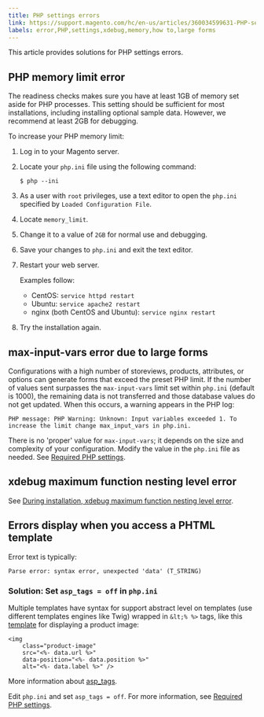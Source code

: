 ```yaml
---
title: PHP settings errors
link: https://support.magento.com/hc/en-us/articles/360034599631-PHP-settings-errors
labels: error,PHP,settings,xdebug,memory,how to,large forms
---
```


This article provides solutions for PHP settings errors.

## PHP memory limit error

The readiness checks makes sure you have at least 1GB of memory set aside for PHP processes. This setting should be sufficient for most installations, including installing optional sample data. However, we recommend at least 2GB for debugging.

To increase your PHP memory limit:

1. Log in to your Magento server.
1. Locate your `` php.ini `` file using the following command:
    
    
    
    <pre><code class="language-bash">$ php --ini</code></pre>
    
    
1. As a user with `` root `` privileges, use a text editor to open the `` php.ini `` specified by `` Loaded Configuration File ``.
    
    
1. Locate `` memory_limit ``.
1. Change it to a value of `` 2GB `` for normal use and debugging.
1. Save your changes to `` php.ini `` and exit the text editor.
1. Restart your web server.
    
    
    
    Examples follow:
    
    
    
    * CentOS: `` service httpd restart ``
    * Ubuntu: `` service apache2 restart ``
    * nginx (both CentOS and Ubuntu): `` service nginx restart ``
    
    
    
1. Try the installation again.
    
    

## max-input-vars error due to large forms

Configurations with a high number of storeviews, products, attributes, or options can generate forms that exceed the preset PHP limit. If the number of values sent surpasses the `` max-input-vars `` limit set within `` php.ini `` (default is 1000), the remaining data is not transferred and those database values do not get updated. When this occurs, a warning appears in the PHP log:

<pre><code class="language-terminal">PHP message: PHP Warning: Unknown: Input variables exceeded 1. To increase the limit change max_input_vars in php.ini.</code></pre>

There is no 'proper' value for `` max-input-vars ``; it depends on the size and complexity of your configuration. Modify the value in the `` php.ini `` file as needed. See [Required PHP settings](https://devdocs.magento.com/guides/v2.3/install-gde/prereq/php-settings.html).

## xdebug maximum function nesting level error

See [During installation, xdebug maximum function nesting level error](https://support.magento.com/hc/en-us/articles/360034238512).

## Errors display when you access a PHTML template

Error text is typically:

<pre><code class="language-terminal">Parse error: syntax error, unexpected 'data' (T_STRING)</code></pre>

### Solution: Set `` asp_tags = off `` in `` php.ini ``

Multiple templates have syntax for support abstract level on templates (use different templates engines like Twig) wrapped in `` &lt;% %> `` tags, like this [template](https://github.com/magento/magento2/blob/2.0/app/code/Magento/Catalog/view/adminhtml/templates/product/edit/base_image.phtml) for displaying a product image:

<pre><code class="language-php?start_inline=1">&lt;img
    class="product-image"
    src="&lt;%- data.url %>"
    data-position="&lt;%- data.position %>"
    alt="&lt;%- data.label %>" /></code></pre>

More information about [asp\_tags](http://php.net/manual/en/ini.core.php#ini.asp-tags).

Edit `` php.ini `` and set `` asp_tags = off ``. For more information, see [Required PHP settings](https://devdocs.magento.com/guides/v2.3/install-gde/prereq/php-settings.html).